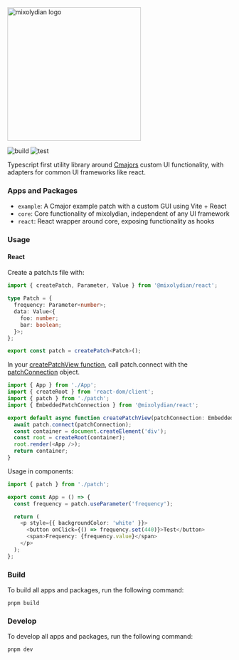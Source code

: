 <img src="https://github.com/mixolydian-audio/mixolydian/assets/74794442/c665cfbf-5ea6-427f-9597-4c67e3c7b445" alt="mixolydian logo" width="300" />

![build](https://github.com/mixolydian-audio/mixolydian/actions/workflows/build.yml/badge.svg)
![test](https://github.com/mixolydian-audio/mixolydian/actions/workflows/test.yml/badge.svg)

Typescript first utility library around [Cmajors](https://cmajor.dev/) custom UI functionality, with adapters for common UI frameworks like react.

### Apps and Packages

- `example`: A Cmajor example patch with a custom GUI using Vite + React
- `core`: Core functionality of mixolydian, independent of any UI framework
- `react`: React wrapper around core, exposing functionality as hooks

### Usage
#### React
Create a patch.ts file with:

```ts
import { createPatch, Parameter, Value } from '@mixolydian/react';

type Patch = {
  frequency: Parameter<number>;
  data: Value<{
    foo: number;
    bar: boolean;
  }>;
};

export const patch = createPatch<Patch>();
```

In your [createPatchView function](https://cmajor.dev/docs/PatchFormat#specifying-a-custom-gui-for-a-patch), call patch.connect with the [patchConnection](https://cmajor.dev/docs/PatchFormat#the-patchconnection-object) object.

```ts
import { App } from './App';
import { createRoot } from 'react-dom/client';
import { patch } from './patch';
import { EmbeddedPatchConnection } from '@mixolydian/react';

export default async function createPatchView(patchConnection: EmbeddedPatchConnection) {
  await patch.connect(patchConnection);
  const container = document.createElement('div');
  const root = createRoot(container);
  root.render(<App />);
  return container;
}
```

Usage in components:

```ts
import { patch } from './patch';

export const App = () => {
  const frequency = patch.useParameter('frequency');

  return (
    <p style={{ backgroundColor: 'white' }}>
      <button onClick={() => frequency.set(440)}>Test</button>
      <span>Frequency: {frequency.value}</span>
    </p>
  );
};
```


### Build

To build all apps and packages, run the following command:

```
pnpm build
```

### Develop

To develop all apps and packages, run the following command:

```
pnpm dev
```

